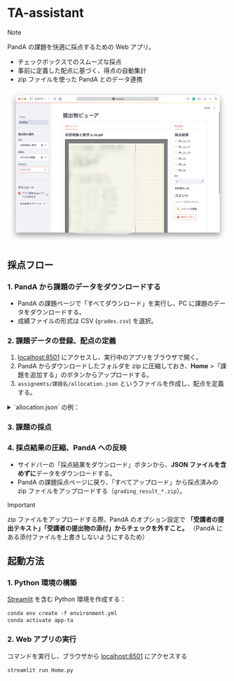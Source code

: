 # TA-assistant
> [!NOTE]
> PandA の課題を快適に採点するための Web アプリ。

- チェックボックスでのスムーズな採点
- 事前に定義した配点に基づく、得点の自動集計
- zip ファイルを使った PandA とのデータ連携

![grading-view](assets/grading-view-v1.0.png)

## 採点フロー

### 1. PandA から課題のデータをダウンロードする
- PandA の課題ページで「すべてダウンロード」を実行し、PC に課題のデータをダウンロードする。
- 成績ファイルの形式は CSV (`grades.csv`) を選択。

### 2. 課題データの登録、配点の定義
1. [localhost:8501](http://localhost:8501) にアクセスし、実行中のアプリをブラウザで開く。
2. PandA からダウンロードしたフォルダを zip に圧縮しておき、**Home** >「課題を追加する」のボタンからアップロードする。
3. `assignemts/課題名/allocation.json` というファイルを作成し、配点を定義する。
<details>
<summary>`allocation.json` の例：</summary>
  
  ```json
  {
    "問1": {
      "(1)": {
        "(ア)": {
          "type": "full-or-zero",  # 部分点なし, チェックボックスでの採点
          "score": 10
        },
        "(イ)": {
          "type": "full-or-zero",
          "score": 10
        },
        "(ウ)": {
          "type": "full-or-zero",
          "score": 10
        }
      },
      "(2)": {
        "type": "full-or-zero",
        "score": 16
      }
    },
    "問2": {
      "type": "partial",  # 部分点あり. 点数の記入による numerical な採点
      "score": 32
    }
  }
  ```
</details>

### 3. 課題の採点

### 4. 採点結果の圧縮、PandA への反映
- サイドバーの「採点結果をダウンロード」ボタンから、**JSON ファイルを含めずに**データをダウンロードする。
- PandA の課題採点ページに戻り、「すべてアップロード」から採点済みの zip ファイルをアップロードする（`grading_result_*.zip`）。

> [!IMPORTANT]
> zip ファイルをアップロードする際、PandA のオプション設定で **「受講者の提出テキスト」「受講者の提出物の添付」からチェックを外すこと。**
> （PandA にある添付ファイルを上書きしないようにするため）

## 起動方法

### 1. Python 環境の構築

[Streamlit](https://streamlit.io/) を含む Python 環境を作成する：

```shell
conda env create -f environment.yml
conda activate app-ta
```

### 2. Web アプリの実行

コマンドを実行し、ブラウザから [localhost:8501](http://localhost:8501) にアクセスする

```shell
streamlit run Home.py
```
